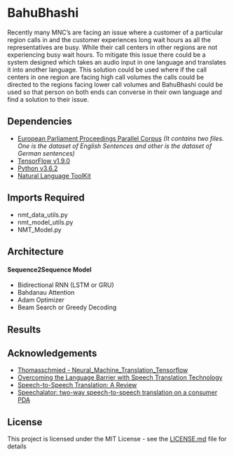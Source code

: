 # BahuBhashi
Recently many MNC’s are facing an issue where a customer of a particular region calls in and the customer experiences long wait hours as all the representatives are busy. While their call centers in other regions are not experiencing busy wait hours. To mitigate this issue there could be a system designed which takes an audio input in one language and translates it into another language. This solution could be used where if the call centers in one region are facing high call volumes the calls could be directed to the regions facing lower call volumes and BahuBhashi could be used so that person on both ends can converse in their own language and find a solution to their issue. 


## Dependencies
- [European Parliament Proceedings Parallel Corpus](http://www.statmt.org/europarl/v7/de-en.tgz)
  _(It contains two files. One is the dataset of English Sentences and other is the dataset of German sentences)_
- [TensorFlow v1.9.0](https://www.tensorflow.org/install/#download-and-setup)
- [Python v3.6.2](https://www.python.org/downloads/release/python-370/)
- [Natural Language ToolKit](https://www.nltk.org/)

## Imports Required 
- nmt_data_utils.py
- nmt_model_utils.py
- NMT_Model.py

## Architecture
#### Sequence2Sequence Model
- Bidirectional RNN (LSTM or GRU)
- Bahdanau Attention
- Adam Optimizer
- Beam Search or Greedy Decoding

## Results


## Acknowledgements
- [Thomasschmied - Neural_Machine_Translation_Tensorflow](https://github.com/thomasschmied/Neural_Machine_Translation_Tensorflow)
- [Overcoming the Language Barrier with Speech Translation Technology](http://citeseerx.ist.psu.edu/viewdoc/download?doi=10.1.1.472.1019&rep=rep1&type=pdf)
- [Speech-to-Speech Translation: A Review](https://pdfs.semanticscholar.org/0fa1/911622a6c0a3dd43fefbdf2695ebdb7e10fa.pdf)
- [Speechalator: two-way speech-to-speech translation on a consumer PDA](https://www.cs.cmu.edu/~awb/papers/eurospeech2003/speechalator.pdf)

## License
This project is licensed under the MIT License - see the [LICENSE.md](./LICENSE) file for details

